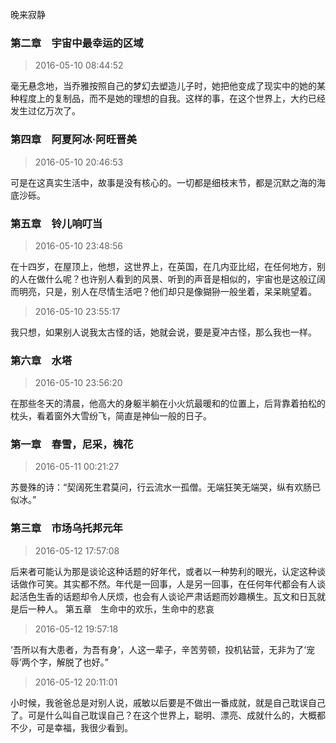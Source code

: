 晚来寂静

### 第二章　宇宙中最幸运的区域

> 2016-05-10 08:44:52  

毫无悬念地，当乔雅按照自己的梦幻去塑造儿子时，她把他变成了现实中的她的某种程度上的复制品，而不是她的理想的自我。这样的事，在这个世界上，大约已经发生过亿万次了。

### 第四章　阿夏阿冰·阿旺晋美

> 2016-05-10 20:46:53  

可是在这真实生活中，故事是没有核心的。一切都是细枝末节，都是沉默之海的海底沙砾。

### 第五章　铃儿响叮当

> 2016-05-10 23:48:56  

在十四岁，在屋顶上，他想，这世界上，在英国，在几内亚比绍，在任何地方，别的人在做什么呢？也许别人看到的风景、听到的声音是相似的，宇宙也是这般辽阔而明亮，只是，别人在尽情生活吧？他们却只是像猢狲一般坐着，呆呆眺望着。

> 2016-05-10 23:55:17  

我只想，如果别人说我太古怪的话，她就会说，要是夏冲古怪，那么我也一样。

### 第六章　水塔

> 2016-05-10 23:56:20  

在那些冬天的清晨，他高大的身躯半躺在小火炕最暖和的位置上，后背靠着拍松的枕头，看着窗外大雪纷飞，简直是神仙一般的日子。

### 第一章　春雪，尼采，槐花

> 2016-05-11 00:21:27  

苏曼殊的诗：“契阔死生君莫问，行云流水一孤僧。无端狂笑无端哭，纵有欢肠已似冰。”

### 第三章　市场乌托邦元年

> 2016-05-12 17:57:08  

后来者可能认为那是谈论这种话题的好年代，或者以一种势利的眼光，认定这种谈话做作可笑。其实都不然。年代是一回事，人是另一回事，在任何年代都会有人谈起活色生香的话题却令人厌烦，也会有人谈论严肃话题而妙趣横生。瓦文和日瓦就是后一种人。
第五章　生命中的欢乐，生命中的悲哀

> 2016-05-12 19:57:18  

‘吾所以有大患者，为吾有身’，人这一辈子，辛苦劳顿，投机钻营，无非为了‘宠辱’两个字，解脱了也好。”

> 2016-05-12 20:11:01  

小时候，我爸爸总是对别人说，戚敏以后要是不做出一番成就，就是自己耽误自己了。可是什么叫自己耽误自己？在这个世界上，聪明、漂亮、成就什么的，大概都不少，可是幸福，我很少看到。
